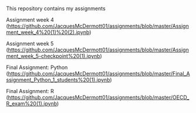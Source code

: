 This repository contains my assignments

Assignment week 4 (https://github.com/JacquesMcDermott01/assignments/blob/master/Assignment_week_4%20(1)%20(2).ipynb)

Assignment week 5 (https://github.com/JacquesMcDermott01/assignments/blob/master/Assignment_week_5-checkpoint%20(1).ipynb)

Final Assignment: Python (https://github.com/JacquesMcDermott01/assignments/blob/master/Final_Assignment_Python_1_students%20(1).ipynb)

Final Assignment: R (https://github.com/JacquesMcDermott01/assignments/blob/master/OECD_R_exam%20(1).ipynb)
